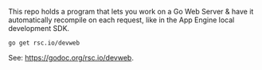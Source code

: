 This repo holds a program that lets you work on a Go Web Server
& have it automatically recompile on each request, like in the
App Engine local development SDK.

    go get rsc.io/devweb

See: https://godoc.org/rsc.io/devweb.
